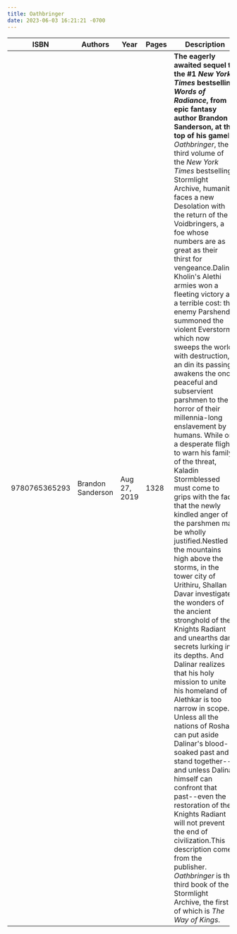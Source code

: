 ```yaml
---
title: Oathbringer
date: 2023-06-03 16:21:21 -0700
---
```


| ISBN        | Authors      | Year    | Pages    | Description    | URL   |
| ----------- | ------------ | ------- | -------- | -------------- | ----- |
| 9780765365293  | Brandon Sanderson| Aug 27, 2019| 1328| <strong>The eagerly awaited sequel to the #1 <em>New York Times</em> bestselling <em>Words of Radiance</em>, from epic fantasy author Brandon Sanderson, at the top of his game</strong>In <em>Oathbringer</em>, the third volume of the <em>New York Times</em> bestselling Stormlight Archive, humanity faces a new Desolation with the return of the Voidbringers, a foe whose numbers are as great as their thirst for vengeance.Dalinar Kholin's Alethi armies won a fleeting victory at a terrible cost: the enemy Parshendi summoned the violent Everstorm, which now sweeps the world with destruction, an din its passing awakens the once peaceful and subservient parshmen to the horror of their millennia-long enslavement by humans. While on a desperate flight to warn his family of the threat, Kaladin Stormblessed must come to grips with the fact that the newly kindled anger of the parshmen may be wholly justified.Nestled in the mountains high above the storms, in the tower city of Urithiru, Shallan Davar investigates the wonders of the ancient stronghold of the Knights Radiant and unearths dark secrets lurking in its depths. And Dalinar realizes that his holy mission to unite his homeland of Alethkar is too narrow in scope. Unless all the nations of Roshar can put aside Dalinar's blood-soaked past and stand together--and unless Dalinar himself can confront that past--even the restoration of the Knights Radiant will not prevent the end of civilization.This description comes from the publisher. <em>Oathbringer</em> is the third book of the Stormlight Archive, the first of which is <em>The Way of Kings</em>.|https://openlibrary.org/books/OL28192494M/Oathbringer|    